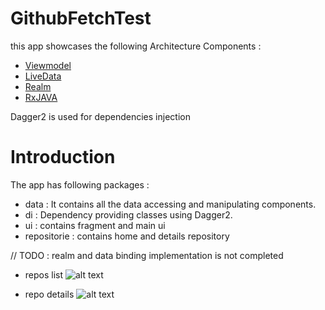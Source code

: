 # GithubFetchTest
this app showcases the following Architecture Components :
 * [Viewmodel](https://developer.android.com/reference/android/arch/lifecycle/ViewModel.html)
 * [LiveData](https://developer.android.com/reference/android/arch/lifecycle/LiveData.html)
 * [Realm](https://realm.io)
 * [RxJAVA](http://reactivex.io/RxJava/javadoc/)

 Dagger2 is used for dependencies injection
 
 # Introduction
 
 The app has following packages :
 
 * data : It contains all the data accessing and manipulating components.
 * di : Dependency providing classes using Dagger2.
 * ui : contains fragment and main ui
 * repositorie : contains home and details repository
 
 // TODO : realm and data binding implementation is not completed
 
 * repos list
 ![alt text](https://user-images.githubusercontent.com/16366481/57240008-cc017e80-702d-11e9-8782-4a002a53ea64.png)
 
 * repo details
 ![alt text](https://user-images.githubusercontent.com/16366481/57240058-eb98a700-702d-11e9-863d-56b45402667a.png)
